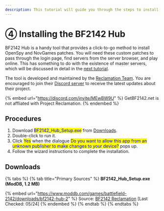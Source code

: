 ```yaml
---
description: This tutorial will guide you through the steps to install the hub.
---
```


# ④ Installing the ​BF2142 Hub

BF2142 Hub is a handy tool that provides a click-to-go method to install OpenSpy and NovGames patches. You will need these custom patches to pass through the login page, find servers from the server browser, and play online. This has something to do with the existence of master servers, which will be discussed in detail in the [next tutorial](5.-installing-openspy-patches.md).

The tool is developed and maintained by the [Reclamation Team](https://battlefield2142.co/). You are encouraged to join their [Discord server](https://discord.com/invite/MEwBW9U) to receive the latest updates about their project.

{% embed url="https://discord.com/invite/MEwBW9U" %}
GetBF2142.net is not affliated with Project Reclamation.
{% endembed %}

## Procedures

1. Download <mark style="color:blue;">BF2142\_Hub\_Setup.exe</mark> from [Downloads](4.-installing-bf2142-hub.md#downloads).
2. Double-click to run it.
3. Click <mark style="color:blue;">Yes</mark> when the dialogue <mark style="color:blue;">Do you want to allow this app from an unknown publisher to make changes to your device?</mark> pops up.
4. Follow the wizard instructions to complete the installation.

## Downloads

{% tabs %}
{% tab title="Primary Sources" %}
**BF2142\_Hub\_Setup.exe (ModDB, 1.2 MB)**

{% embed url="https://www.moddb.com/games/battlefield-2142/downloads/bf2142-hub-2" %}
Source: [BF2142 Reclamation](https://battlefield2142.co/) \[Last Checked: 05/24]
{% endembed %}
{% endtab %}
{% endtabs %}
